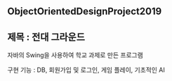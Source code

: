 ## ObjectOrientedDesignProject2019

## 제목 : 전대 그라운드 

자바의 Swing을 사용하여 학교 과제로 만든 프로그램


구현 기능 : DB, 회원가입 및 로그인, 게임 플레이, 기초적인 AI
